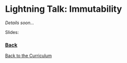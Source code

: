 Lightning Talk: Immutability
============================

*Details soon...*

Slides: <a href="https://clojurebridge-minneapolis.github.io/slides/immutability.html" target="_slides">

### Back

Back to the [Curriculum](../README.md)
